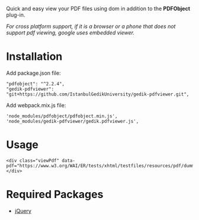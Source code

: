 Quick and easy view your PDF files using dom in addition to the **PDFObject** plug-in.

*For cross platform support, if it is a browser or a phone that does not support pdf viewing, google uses embedded viewer.*

# Installation
Add package.json file:

```
"pdfobject": "^2.2.4",
"gedik-pdfviewer": "git+https://github.com/IstanbulGedikUniversity/gedik-pdfviewer.git",
```

Add webpack.mix.js file:

```
'node_modules/pdfobject/pdfobject.min.js',
'node_modules/gedik-pdfviewer/gedik.pdfviewer.js',
```

# Usage

```
<div class="viewPdf" data-pdf="https://www.w3.org/WAI/ER/tests/xhtml/testfiles/resources/pdf/dummy.pdf"></div>
```

# Required Packages
- [jQuery](https://github.com/jquery/jquery "jQuery")
